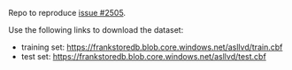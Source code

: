 Repo to reproduce [issue #2505](https://github.com/Microsoft/CNTK/issues/2505).

Use the following links to download the dataset:
- training set: https://frankstoredb.blob.core.windows.net/asllvd/train.cbf
- test set: https://frankstoredb.blob.core.windows.net/asllvd/test.cbf
